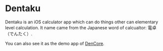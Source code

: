 # Dentaku

Dentaku is an iOS calculator app which can do things other can elementary level calculation.
It name came from the Japanese word of calcualtor: 電卓（でんたく）.

You can also see it as the demo app of [DenCore](https://github.com/chenshifei/DenCore).

